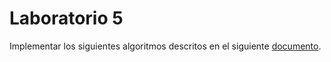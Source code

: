 # Laboratorio 5

Implementar los siguientes algoritmos descritos en el siguiente [documento](https://docs.google.com/document/d/1sV3JJ08c9DOaowxR_n8UqbDpvweZTpnDVwtptEpiPi8/edit).
